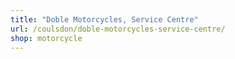 ```yaml
---
title: "Doble Motorcycles, Service Centre"
url: /coulsdon/doble-motorcycles-service-centre/
shop: motorcycle
---
```


